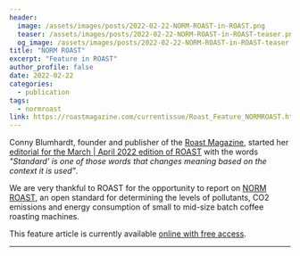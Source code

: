 ```yaml
---
header:
  image: /assets/images/posts/2022-02-22-NORM-ROAST-in-ROAST.png
  teaser: /assets/images/posts/2022-02-22-NORM-ROAST-in-ROAST-teaser.png
  og_image: /assets/images/posts/2022-02-22-NORM-ROAST-in-ROAST-teaser.png
title: "NORM ROAST"
excerpt: "Feature in ROAST"
author_profile: false
date: 2022-02-22
categories:
  - publication
tags: 
  - normroast
link: https://roastmagazine.com/currentissue/Roast_Feature_NORMROAST.html
---
```


Conny Blumhardt, founder and publisher of the [Roast Magazine](https://roastmagazine.com/), started her [editorial for the March \| April 2022 edition of ROAST](https://www.roastmagazine.com/stories/norm-roast-a-protocol-to-compare-energy-efficiency-in-roasting-machines) with the words *"Standard’ is one of those words that changes meaning based on the context it is used"*.

We are very thankful to ROAST for the opportunity to report on [NORM ROAST](https://norm-roast.org/), an open standard for determining the levels of pollutants, CO2 emissions and energy consumption of small to mid-size batch coffee roasting machines.

This feature article is currently available [online with free access](https://www.roastmagazine.com/stories/norm-roast-a-protocol-to-compare-energy-efficiency-in-roasting-machines).

---
